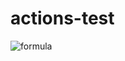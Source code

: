 # actions-test

![formula](https://render.githubusercontent.com/render/math?math=A,%20B%20\in%20\U,%20x%20\in%20\Z)
